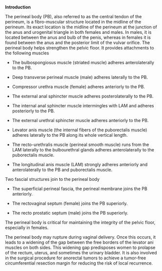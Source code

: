 **Introduction**

The perineal body (PB), also referred to as the central tendon of the perineum, is a fibro-muscular structure located in the midline of the perineum. Its exact location is the midline of the perineum at the junction of the anus and urogenital triangle in both females and males. In males, it is located between the anus and bulb of the penis, whereas in females it is found between the anus and the posterior limit of the vulvar orifice. The perineal body helps strengthen the pelvic floor. It provides attachments to the following muscles

- The bulbospongiosus muscle (striated muscle) adheres anterolaterally to the PB.

- Deep transverse perineal muscle (male) adheres laterally to the PB.

- Compressor urethra muscle (female) adheres anteriorly to the PB.

- The external anal sphincter muscle adheres posterolaterally to the PB.

- The internal anal sphincter muscle intermingles with LAM and adheres posteriorly to the PB.

- The external urethral sphincter muscle adheres anteriorly to the PB.

- Levator anis muscle (the internal fibers of the puborectalis muscle) adheres laterally to the PB along its whole vertical length.

- The recto-urethralis muscle (perineal smooth muscle) runs from the LAM laterally to the bulbourethral glands adheres anterolaterally to the puborectalis muscle.

- The longitudinal anis muscle (LAM) strongly adheres anteriorly and anterolaterally to the PB and puborectalis muscle.

Two fascial structures join to the perineal body

- The superficial perineal fascia, the perineal membrane joins the PB anteriorly.

- The rectovaginal septum (female) joins the PB superiorly.

- The recto prostatic septum (male) joins the PB superiorly.

The perineal body is critical for maintaining the integrity of the pelvic floor, especially in females.

The perineal body may rupture during vaginal delivery. Once this occurs, it leads to a widening of the gap between the free borders of the levator ani muscles on both sides. This widening gap predisposes women to prolapse of the rectum, uterus, and sometimes the urinary bladder. It is also involved in the surgical procedure for anorectal tumors to achieve a tumor-free circumferential resection margin for reducing the risk of local recurrence.